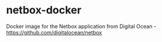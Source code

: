 # netbox-docker
Docker image for the Netbox application from Digital Ocean - https://github.com/digitalocean/netbox
